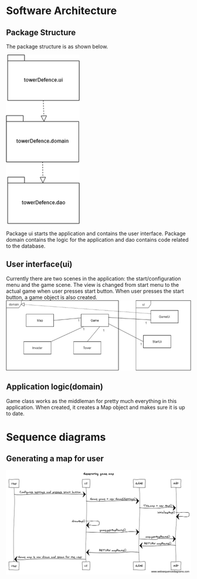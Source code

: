 # Software Architecture
## Package Structure

The package structure is as shown below.

<img src="https://raw.githubusercontent.com/Melimet/TowerDefence/master/documentation/PackageStructure.png" width="200">

Package ui starts the application and contains the user interface. Package domain contains the logic for the application and dao contains code related to the database. 


## User interface(ui)

Currently there are two scenes in the application: the start/configuration menu and the game scene. The view is changed from start menu to the actual game when user presses start button. When user presses the start button, a game object is also created. 
<img src="https://raw.githubusercontent.com/Melimet/TowerDefence/master/documentation/TDSoftwareArchitecture.jpg" width="750">

## Application logic(domain)

Game class works as the middleman for pretty much everything in this application. When created, it creates a Map object and makes sure it is up to date.
# Sequence diagrams
## Generating a map for user
<img src="https://raw.githubusercontent.com/Melimet/TowerDefence/master/documentation/Generating%20game%20map.png" width="750">
